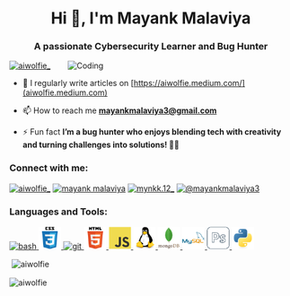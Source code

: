 <h1 align="center">Hi 👋, I'm Mayank Malaviya</h1>
<h3 align="center">A passionate Cybersecurity Learner and Bug Hunter</h3>
<p align="left"> <img align="right" alt="Coding" width="400" src="https://gifdb.com/images/high/hacker-denis-daily-xxr7x0j4d620j3b2.gif" alt="aiwolfie" /> </p>

<p align="left"> <a href="https://twitter.com/aiwolfie_" target="blank"><img src="https://img.shields.io/twitter/follow/aiwolfie_?logo=twitter&style=for-the-badge" alt="aiwolfie_" /></a> </p>

- 📝 I regularly write articles on [https://aiwolfie.medium.com/](aiwolfie.medium.com)

- 📫 How to reach me **mayankmalaviya3@gmail.com**

- ⚡ Fun fact **I’m a bug hunter who enjoys blending tech with creativity and turning challenges into solutions! 🐺✨**

<h3 align="left">Connect with me:</h3>
<p align="left">
<a href="https://twitter.com/aiwolfie_" target="blank"><img align="center" src="https://raw.githubusercontent.com/rahuldkjain/github-profile-readme-generator/master/src/images/icons/Social/twitter.svg" alt="aiwolfie_" height="30" width="40" /></a>
<a href="https://linkedin.com/in/mayank malaviya" target="blank"><img align="center" src="https://raw.githubusercontent.com/rahuldkjain/github-profile-readme-generator/master/src/images/icons/Social/linked-in-alt.svg" alt="mayank malaviya" height="30" width="40" /></a>
<a href="https://instagram.com/mynkk.12_" target="blank"><img align="center" src="https://raw.githubusercontent.com/rahuldkjain/github-profile-readme-generator/master/src/images/icons/Social/instagram.svg" alt="mynkk.12_" height="30" width="40" /></a>
<a href="https://aiwolfie.medium.com/" target="blank"><img align="center" src="https://raw.githubusercontent.com/rahuldkjain/github-profile-readme-generator/master/src/images/icons/Social/medium.svg" alt="@mayankmalaviya3" height="30" width="40" /></a>
</p>

<h3 align="left">Languages and Tools:</h3>
<p align="left"> <a href="https://www.gnu.org/software/bash/" target="_blank" rel="noreferrer"> <img src="https://www.vectorlogo.zone/logos/gnu_bash/gnu_bash-icon.svg" alt="bash" width="40" height="40"/> </a> <a href="https://www.w3schools.com/css/" target="_blank" rel="noreferrer"> <img src="https://raw.githubusercontent.com/devicons/devicon/master/icons/css3/css3-original-wordmark.svg" alt="css3" width="40" height="40"/> </a> <a href="https://git-scm.com/" target="_blank" rel="noreferrer"> <img src="https://www.vectorlogo.zone/logos/git-scm/git-scm-icon.svg" alt="git" width="40" height="40"/> </a> <a href="https://www.w3.org/html/" target="_blank" rel="noreferrer"> <img src="https://raw.githubusercontent.com/devicons/devicon/master/icons/html5/html5-original-wordmark.svg" alt="html5" width="40" height="40"/> </a> <a href="https://developer.mozilla.org/en-US/docs/Web/JavaScript" target="_blank" rel="noreferrer"> <img src="https://raw.githubusercontent.com/devicons/devicon/master/icons/javascript/javascript-original.svg" alt="javascript" width="40" height="40"/> </a> <a href="https://www.linux.org/" target="_blank" rel="noreferrer"> <img src="https://raw.githubusercontent.com/devicons/devicon/master/icons/linux/linux-original.svg" alt="linux" width="40" height="40"/> </a> <a href="https://www.mongodb.com/" target="_blank" rel="noreferrer"> <img src="https://raw.githubusercontent.com/devicons/devicon/master/icons/mongodb/mongodb-original-wordmark.svg" alt="mongodb" width="40" height="40"/> </a> <a href="https://www.mysql.com/" target="_blank" rel="noreferrer"> <img src="https://raw.githubusercontent.com/devicons/devicon/master/icons/mysql/mysql-original-wordmark.svg" alt="mysql" width="40" height="40"/> </a> <a href="https://www.photoshop.com/en" target="_blank" rel="noreferrer"> <img src="https://raw.githubusercontent.com/devicons/devicon/master/icons/photoshop/photoshop-line.svg" alt="photoshop" width="40" height="40"/> </a> <a href="https://www.python.org" target="_blank" rel="noreferrer"> <img src="https://raw.githubusercontent.com/devicons/devicon/master/icons/python/python-original.svg" alt="python" width="40" height="40"/> </a> </p>

<p>&nbsp;<img align="center" src="https://github-readme-stats.vercel.app/api?username=aiwolfie&show_icons=true&locale=en" alt="aiwolfie" /></p>


<p><img align="center" src="https://github-readme-stats.vercel.app/api/top-langs?username=aiwolfie&show_icons=true&locale=en&layout=compact" alt="aiwolfie" /></p>


